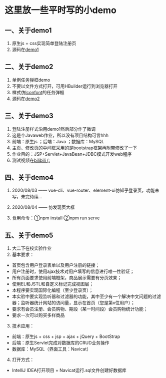 # 这里放一些平时写的小demo

## 一、关于demo1

  1. 原生js + css实现简单登陆注册页
  2. 源码在[demo1][1]

[1]: https://github.com/LIAO-QI/Shiina-repository/tree/shiina-demo/demo1

## 二、关于demo2

  1. 单例任务弹框demo
  2. 不要以文件方式打开，可用HBuilder运行到浏览器打开
  3. 样式仿[Iconfont][2]的任务弹框
  4. 源码在[demo2][3]

[2]: https://www.iconfont.cn/
[3]: https://github.com/LIAO-QI/Shiina-repository/tree/shiina-demo/demo2

## 三、关于demo3

 1. 登陆注册样式沿用demo1然后部分作了微调
 2. 这是个Javaweb作业，所以没有项目结构可言hhh
 3. 前端：原生js ；后端：Java ；数据库：MySQL
 4. 主页、修改页的中间框采用的是bootstrap框架再附带修改了一下
 5. 作业目的：JSP+Servlet+JavaBean+JDBC模式开发web程序
 6. 测试视频在[bilibili (:][4]

[4]: https://www.bilibili.com/video/BV1ef4y1S7Lj

## 四、关于demo4

 1. 2020/08/03 —— vue-cli、vue-router、element-ui仿知乎登录页，功能未写，未完待续...

 2. 2020/08/04 —— 仿发现页大框

 3. 食用命令：①npm install ②npm run serve

## 五、关于demo5

 1. 大二下在校实验作业
 2. 基本要求：
   - 首页包含用户登录表单以及用户注册的链接；
   - 用户注册时，使用ajax技术对用户填写的信息进行唯一性验证；
   - 所有页面要求使用前端框架，商品展示需要有分页效果；
   - 使用EL和JSTL和自定义标记完成视图层；
   - 本程序要实现国际化编程（至少登录页）；
   - 本实验中要实现监听器和过滤器的功能，其中至少有一个解决中文问题的过滤器；监听器统计网站的访问量，显示在首页（您是第x位用户）；
   - 要求有会员注册、会员购物、期段（某一时间段）会员购物统计功能；
   - 要求一次可以购买多样商品
 3. 技术应用：
   - 前端：原生js + css + jsp + ajax + jQuery + BootStrap
   - 后端：原生Servlet完成对数据库的CRUD业务操作
   - 数据库：MySQL（界面工具：Navicat）
 4. 打开方式：
   - IntelliJ IDEA打开项目 + Navicat运行.sql文件创建好数据库
